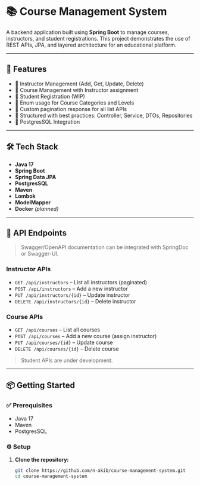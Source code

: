 # 📚 Course Management System

A backend application built using **Spring Boot** to manage courses, instructors, and student registrations. This project demonstrates the use of REST APIs, JPA, and layered architecture for an educational platform.

---

## 🚀 Features

- 🔹 Instructor Management (Add, Get, Update, Delete)
- 🔹 Course Management with Instructor assignment
- 🔹 Student Registration (WIP)
- 🔹 Enum usage for Course Categories and Levels
- 🔹 Custom pagination response for all list APIs
- 🔹 Structured with best practices: Controller, Service, DTOs, Repositories
- 🔹 PostgresSQL Integration

---

## 🛠 Tech Stack

- **Java 17**
- **Spring Boot**
- **Spring Data JPA**
- **PostgresSQL**
- **Maven**
- **Lombok**
- **ModelMapper**
- **Docker** *(planned)*

---

## 🧾 API Endpoints

> Swagger/OpenAPI documentation can be integrated with SpringDoc or Swagger-UI.

### Instructor APIs

- `GET /api/instructors` – List all instructors (paginated)
- `POST /api/instructors` – Add a new instructor
- `PUT /api/instructors/{id}` – Update instructor
- `DELETE /api/instructors/{id}` – Delete instructor

### Course APIs

- `GET /api/courses` – List all courses
- `POST /api/courses` – Add a new course (assign instructor)
- `PUT /api/courses/{id}` – Update course
- `DELETE /api/courses/{id}` – Delete course

> Student APIs are under development.

---

## 📦 Getting Started

### ✅ Prerequisites

- Java 17
- Maven
- PostgresSQL

### ⚙️ Setup

1. **Clone the repository:**
   ```bash
   git clone https://github.com/n-akib/course-management-system.git
   cd course-management-system
